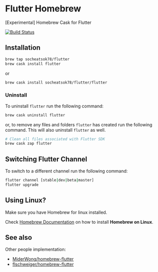 # Flutter Homebrew

[Experimental] Homebrew Cask for Flutter

[![Build Status](https://travis-ci.com/socheatsok78/homebrew-flutter.svg?branch=master)](https://travis-ci.com/socheatsok78/homebrew-flutter)

## Installation
```sh
brew tap socheatsok78/flutter
brew cask install flutter
```

or 

```sh
brew cask install socheatsok78/flutter/flutter
```

### Uninstall
To uninstall `flutter` run the following command:
```sh
brew cask uninstall flutter
```

or, to remove any files and folders `flutter` has created run the following command. This will also uninstall `flutter` as well.
```sh
# Clean all files associated with Flutter SDK
brew cask zap flutter
```

## Switching Flutter Channel
To switch to a different channel run the following command:
```sh
flutter channel [stable|dev|beta|master]
flutter upgrade
```

## Using Linux?
Make sure you have Homebrew for linux installed.

Check [Homebrew Documentation](https://docs.brew.sh/Homebrew-on-Linux#install) on how to install **Homebrew on Linux**.

## See also
Other people implementation:  
- [MiderWong/homebrew-flutter](https://github.com/MiderWong/homebrew-flutter)
- [flschweiger/homebrew-flutter](https://github.com/flschweiger/homebrew-flutter)
